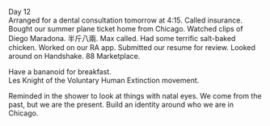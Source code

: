 Day 12  
Arranged for a dental consultation tomorrow at 4:15. Called insurance. Bought our summer plane ticket home from Chicago. Watched clips of Diego Maradona. 半斤八兩. Max called. Had some terrific salt-baked chicken. Worked on our RA app. Submitted our resume for review. Looked around on Handshake. 88 Marketplace. 

Have a bananoid for breakfast.  
Les Knight of the Voluntary Human Extinction movement.

Reminded in the shower to look at things with natal eyes. We come from the past, but we are the present. Build an identity around who we are in Chicago.
